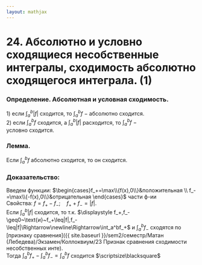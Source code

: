```yaml
---  
layout: mathjax  
---  
```

  
# 24. Абсолютно и условно сходящиеся несобственные интегралы, сходимость абсолютно сходящегося интеграла. (1)  
  
### Определение. Абсолютная и условная сходимость.  
$1)$ если $\displaystyle\int_{a}^{b}|f|$ сходится, то $\displaystyle\int_{a}^{b}f~-~$абсолютно сходится.  
$2)$ если $\displaystyle\int_{a}^{b}f$ сходится, а $\displaystyle\int_{a}^{b}|f|$ расходится, то $\displaystyle\int_{a}^{b}f~-~$  
условно сходится.  
  
### Лемма.  
Если $\displaystyle\int_{a}^{b}f~$абсолютно сходится, то он сходится.  
  
### Доказательство:  
Введем функции: $\begin{cases}f_+=\max\\{f(x),0\\}&положительная  
\\  
f_-=\max\\{-f(x),0\\}&отрицательная  
\end{cases}$ части ф-ии  
Свойства: $f=f_+-f_-;\quad f_++f_-=|f|.$  
Если $\displaystyle\int_a^b|f|$ сходится, то т.к. $\displaystyle f_+,f_-\geq0~\text{и}~f_+\leq|f|,f_-\leq|f|\Rightarrow\newline\Rightarrow\int_a^bf_+$ и $\displaystyle\int_a^bf_-$ сходятся по [признаку сравнения]({{ site.baseurl }}/sem2/семестр/Матан (Лебедева)/Экзамен/Коллоквиум/23 Признак сравнения сходимости несобственных инте).  
Тогда $\displaystyle\int_a^bf_+-\int_a^bf_-=\int_a^bf$  сходится  $\scriptsize\blacksquare$  
